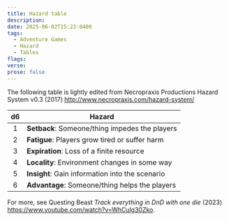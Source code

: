 ```yaml
---
title: Hazard table
description:
date: 2025-06-02T15:23-0400
tags:
  - Adventure Games
  - Hazard
  - Tables
flags:
verse:
prose: false
---
```


The following table is lightly edited from Necropraxis Productions Hazard System
v0.3 (2017) http://www.necropraxis.com/hazard-system/

| d6  | Hazard                                          |
| :-: | ----------------------------------------------- |
|  1  | **Setback**: Someone/thing impedes the players  |
|  2  | **Fatigue**: Players grow tired or suffer harm  |
|  3  | **Expiration**: Loss of a finite resource       |
|  4  | **Locality**: Environment changes in some way   |
|  5  | **Insight**: Gain information into the scenario |
|  6  | **Advantage**: Someone/thing helps the players  |

For more, see Questing Beast _Track everything in DnD with one die_ (2023)
https://www.youtube.com/watch?v=WhCulg30Zko.
